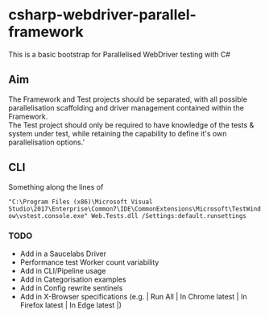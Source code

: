 # csharp-webdriver-parallel-framework

This is a basic bootstrap for Parallelised WebDriver testing with C#

## Aim

The Framework and Test projects should be separated, with all possible parallelisation scaffolding and driver management contained within the Framework.  
The Test project should only be required to have knowledge of the tests & system under test, while retaining the capability to define it's own parallelisation options.' 

## CLI

Something along the lines of

`"C:\Program Files (x86)\Microsoft Visual Studio\2017\Enterprise\Common7\IDE\CommonExtensions\Microsoft\TestWindow\vstest.console.exe" Web.Tests.dll /Settings:default.runsettings`

### TODO

- Add in a Saucelabs Driver
- Performance test Worker count variability
- Add in CLI/Pipeline usage
- Add in Categorisation examples
- Add in Config rewrite sentinels
- Add in X-Browser specifications (e.g. | Run All | In Chrome latest | In Firefox latest | In Edge latest |)